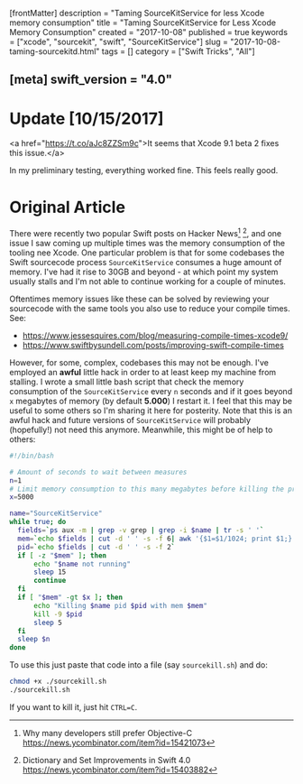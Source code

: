 [frontMatter]
description = "Taming SourceKitService for less Xcode memory consumption"
title = "Taming SourceKitService for Less Xcode Memory Consumption"
created = "2017-10-08"
published = true
keywords = ["xcode", "sourcekit", "swift", "SourceKitService"]
slug = "2017-10-08-taming-sourcekitd.html"
tags = []
category = ["Swift Tricks", "All"]

[meta]
swift_version = "4.0"
---

# Update \[10/15/2017\]

\<a href=\"<https://t.co/aJc8ZZSm9c>\"\>It seems that Xcode 9.1 beta 2
fixes this issue.\</a\>

In my preliminary testing, everything worked fine. This feels really
good.

# Original Article

There were recently two popular Swift posts on Hacker News[^1] [^2], and
one issue I saw coming up multiple times was the memory consumption of
the tooling nee Xcode. One particular problem is that for some codebases
the Swift sourcecode process `SourceKitService` consumes a huge amount
of memory. I\'ve had it rise to 30GB and beyond - at which point my
system usually stalls and I\'m not able to continue working for a couple
of minutes.

Oftentimes memory issues like these can be solved by reviewing your
sourcecode with the same tools you also use to reduce your compile
times. See:

-   <https://www.jessesquires.com/blog/measuring-compile-times-xcode9/>
-   <https://www.swiftbysundell.com/posts/improving-swift-compile-times>

However, for some, complex, codebases this may not be enough. I\'ve
employed an **awful** little hack in order to at least keep my machine
from stalling. I wrote a small little bash script that check the memory
consumption of the `SourceKitService` every `n` seconds and if it goes
beyond `x` megabytes of memory (by default **5.000**) I restart it. I
feel that this may be useful to some others so I\'m sharing it here for
posterity. Note that this is an awful hack and future versions of
`SourceKitService` will probably (hopefully!) not need this anymore.
Meanwhile, this might be of help to others:

``` bash
#!/bin/bash

# Amount of seconds to wait between measures
n=1
# Limit memory consumption to this many megabytes before killing the process
x=5000

name="SourceKitService"
while true; do 
  fields=`ps aux -m | grep -v grep | grep -i $name | tr -s ' '`
  mem=`echo $fields | cut -d ' ' -s -f 6| awk '{$1=$1/1024; print $1;}' | cut -d '.' -f 1`
  pid=`echo $fields | cut -d ' ' -s -f 2`
  if [ -z "$mem" ]; then
      echo "$name not running"
      sleep 15
      continue
  fi
  if [ "$mem" -gt $x ]; then
      echo "Killing $name pid $pid with mem $mem"
      kill -9 $pid
      sleep 5
  fi
  sleep $n
done
```

To use this just paste that code into a file (say `sourcekill.sh`) and
do:

``` bash
chmod +x ./sourcekill.sh
./sourcekill.sh
```

If you want to kill it, just hit `CTRL=C`.

[^1]: Why many developers still prefer Objective-C
    <https://news.ycombinator.com/item?id=15421073>

[^2]: Dictionary and Set Improvements in Swift 4.0
    <https://news.ycombinator.com/item?id=15403882>
